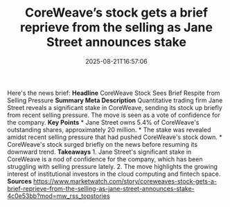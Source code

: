 ﻿---
title: "CoreWeave’s stock gets a brief reprieve from the selling as Jane Street announces stake"
date: "2025-08-21T16:57:06"
category: "Markets"
summary: ""
slug: "coreweaves stock gets a brief reprieve from the selling as j"
source_urls:
  - "https://www.marketwatch.com/story/coreweaves-stock-gets-a-brief-reprieve-from-the-selling-as-jane-street-announces-stake-4c0e53bb?mod=mw_rss_topstories"
seo:
  title: "CoreWeave’s stock gets a brief reprieve from the selling as Jane Street announces stake | Hash n Hedge"
  description: ""
  keywords: ["news", "markets", "brief"]
---
Here's the news brief:  **Headline** CoreWeave Stock Sees Brief Respite from Selling Pressure  **Summary Meta Description** Quantitative trading firm Jane Street reveals a significant stake in CoreWeave, sending its stock up briefly from recent selling pressure. The move is seen as a vote of confidence for the company.  **Key Points**  * Jane Street owns 5.4% of CoreWeave's outstanding shares, approximately 20 million. * The stake was revealed amidst recent selling pressure that had pushed CoreWeave's stock down. * CoreWeave's stock surged briefly on the news before resuming its downward trend.  **Takeaways**  1. Jane Street's significant stake in CoreWeave is a nod of confidence for the company, which has been struggling with selling pressure lately. 2. The move highlights the growing interest of institutional investors in the cloud computing and fintech space.  **Sources** https://www.marketwatch.com/story/coreweaves-stock-gets-a-brief-reprieve-from-the-selling-as-jane-street-announces-stake-4c0e53bb?mod=mw_rss_topstories 

